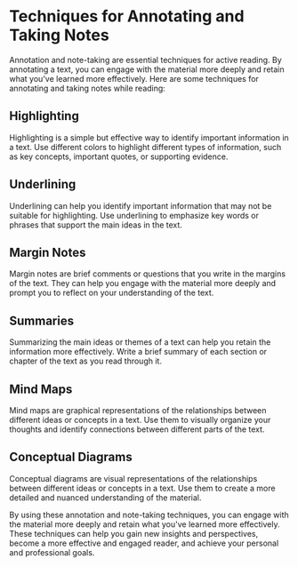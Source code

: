 Techniques for Annotating and Taking Notes
=================================================================================

Annotation and note-taking are essential techniques for active reading. By annotating a text, you can engage with the material more deeply and retain what you've learned more effectively. Here are some techniques for annotating and taking notes while reading:

Highlighting
------------

Highlighting is a simple but effective way to identify important information in a text. Use different colors to highlight different types of information, such as key concepts, important quotes, or supporting evidence.

Underlining
-----------

Underlining can help you identify important information that may not be suitable for highlighting. Use underlining to emphasize key words or phrases that support the main ideas in the text.

Margin Notes
------------

Margin notes are brief comments or questions that you write in the margins of the text. They can help you engage with the material more deeply and prompt you to reflect on your understanding of the text.

Summaries
---------

Summarizing the main ideas or themes of a text can help you retain the information more effectively. Write a brief summary of each section or chapter of the text as you read through it.

Mind Maps
---------

Mind maps are graphical representations of the relationships between different ideas or concepts in a text. Use them to visually organize your thoughts and identify connections between different parts of the text.

Conceptual Diagrams
-------------------

Conceptual diagrams are visual representations of the relationships between different ideas or concepts in a text. Use them to create a more detailed and nuanced understanding of the material.

By using these annotation and note-taking techniques, you can engage with the material more deeply and retain what you've learned more effectively. These techniques can help you gain new insights and perspectives, become a more effective and engaged reader, and achieve your personal and professional goals.
